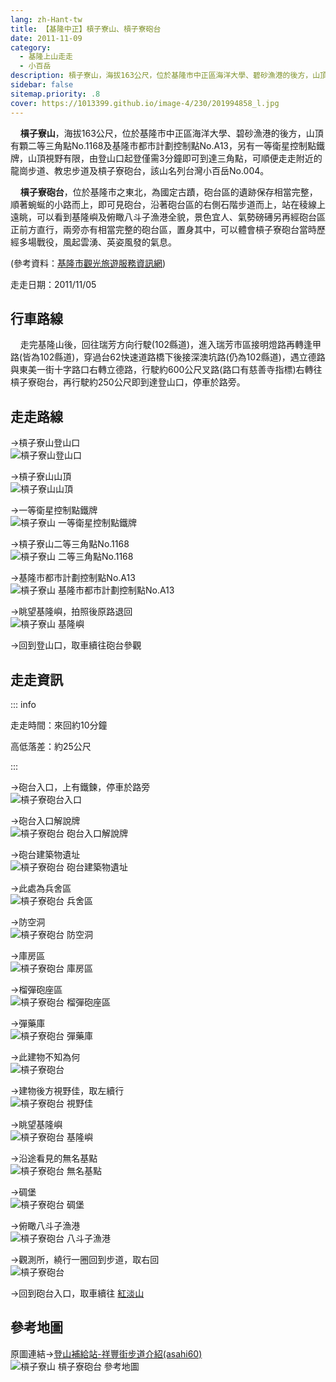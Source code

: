 ```yaml
---
lang: zh-Hant-tw
title: 【基隆中正】槓子寮山、槓子寮砲台
date: 2011-11-09
category: 
  - 基隆上山走走
  - 小百岳
description: 槓子寮山，海拔163公尺，位於基隆市中正區海洋大學、碧砂漁港的後方，山頂有顆二等三角點No.1168及基隆市都市計劃控制點No.A13，另有一等衛星控制點鐵牌，山頂視野有限，由登山口起登僅需3分鐘即可到達三角點，可順便走走附近的龍崗步道、教忠步道及槓子寮砲台，該山名列台灣小百岳No.004。
sidebar: false
sitemap.priority: .8
cover: https://1013399.github.io/image-4/230/201994858_l.jpg
---
```


    **槓子寮山**，海拔163公尺，位於基隆市中正區海洋大學、碧砂漁港的後方，山頂有顆二等三角點No.1168及基隆市都市計劃控制點No.A13，另有一等衛星控制點鐵牌，山頂視野有限，由登山口起登僅需3分鐘即可到達三角點，可順便走走附近的龍崗步道、教忠步道及槓子寮砲台，該山名列台灣小百岳No.004。  

<!-- more -->

    **槓子寮砲台**，位於基隆市之東北，為國定古蹟，砲台區的遺跡保存相當完整，順著蜿蜒的小路而上，即可見砲台，沿著砲台區的右側石階步道而上，站在稜線上遠眺，可以看到基隆嶼及俯瞰八斗子漁港全貌，景色宜人、氣勢磅礡另再經砲台區正前方直行，兩旁亦有相當完整的砲台區，置身其中，可以體會槓子寮砲台當時歷經多場戰役，風起雲湧、英姿風發的氣息。

(參考資料：[基隆市觀光旅遊服務資訊網](http://tour.klcg.gov.tw/b/b01_01.asp?sid=31&id=362))

走走日期：2011/11/05

## 行車路線
    走完基隆山後，回往瑞芳方向行駛(102縣道)，進入瑞芳市區接明燈路再轉逢甲路(皆為102縣道)，穿過台62快速道路橋下後接深澳坑路(仍為102縣道)，遇立德路與東美一街十字路口右轉立德路，行駛約600公尺叉路(路口有慈善寺指標)右轉往槓子寮砲台，再行駛約250公尺即到達登山口，停車於路旁。

## 走走路線
→槓子寮山登山口  
![槓子寮山登山口](https://1013399.github.io/image-4/230/201994824_l.jpg)

→槓子寮山山頂  
![槓子寮山山頂](https://1013399.github.io/image-4/230/201994836_l.jpg)

→一等衛星控制點鐵牌  
![槓子寮山 一等衛星控制點鐵牌](https://1013399.github.io/image-4/230/201994867_l.jpg)

→槓子寮山二等三角點No.1168  
![槓子寮山 二等三角點No.1168](https://1013399.github.io/image-4/230/201994844_l.jpg)

→基隆市都市計劃控制點No.A13  
![槓子寮山 基隆市都市計劃控制點No.A13](https://1013399.github.io/image-4/230/201994852_l.jpg)

→眺望基隆嶼，拍照後原路退回  
![槓子寮山 基隆嶼](https://1013399.github.io/image-4/230/201994858_l.jpg)

→回到登山口，取車續往砲台參觀

## 走走資訊

::: info

走走時間：來回約10分鐘

高低落差：約25公尺

:::

→砲台入口，上有鐵鍊，停車於路旁  
![槓子寮砲台入口](https://1013399.github.io/image-4/230/201994874_l.jpg)

→砲台入口解說牌  
![槓子寮砲台 砲台入口解說牌](https://1013399.github.io/image-4/230/201994882_l.jpg)

→砲台建築物遺址  
![槓子寮砲台 砲台建築物遺址](https://1013399.github.io/image-4/230/201994887_l.jpg)

→此處為兵舍區  
![槓子寮砲台 兵舍區](https://1013399.github.io/image-4/230/201994895_l.jpg)

→防空洞  
![槓子寮砲台 防空洞](https://1013399.github.io/image-4/230/201994906_l.jpg)

→庫房區  
![槓子寮砲台 庫房區](https://1013399.github.io/image-4/230/201994917_l.jpg)

→榴彈砲座區  
![槓子寮砲台 榴彈砲座區](https://1013399.github.io/image-4/230/201994927_l.jpg)

→彈藥庫  
![槓子寮砲台 彈藥庫](https://1013399.github.io/image-4/230/201994938_l.jpg)

→此建物不知為何  
![槓子寮砲台](https://1013399.github.io/image-4/230/201994940_l.jpg)

→建物後方視野佳，取左續行  
![槓子寮砲台 視野佳](https://1013399.github.io/image-4/230/201995006_l.jpg)

→眺望基隆嶼  
![槓子寮砲台 基隆嶼](https://1013399.github.io/image-4/230/201995004_l.jpg)

→沿途看見的無名基點  
![槓子寮砲台 無名基點](https://1013399.github.io/image-4/230/201994947_l.jpg)

→碉堡  
![槓子寮砲台 碉堡](https://1013399.github.io/image-4/230/201994959_l.jpg)

→俯瞰八斗子漁港  
![槓子寮砲台 八斗子漁港](https://1013399.github.io/image-4/230/201994965_l.jpg)

→觀測所，繞行一圈回到步道，取右回  
![槓子寮砲台](https://1013399.github.io/image-4/230/201994818_l.jpg)

→回到砲台入口，取車續往 [紅淡山](/posts//post-229-2011-11-10.md)  


## 參考地圖
原圖連結→[登山補給站-祥豐街步道介紹(asahi60)](http://www.keepon.com.tw/ActiveSite/Article/One.asp?ArticleID=5129)  
![槓子寮山 槓子寮砲台 參考地圖](https://1013399.github.io/image-4/230/201995146_l.jpg)